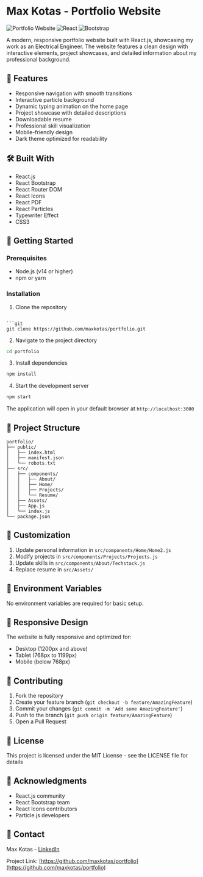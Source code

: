 # Max Kotas - Portfolio Website

![Portfolio Website](https://img.shields.io/badge/Portfolio-Website-blue)
![React](https://img.shields.io/badge/React-17.0.2-61dafb)
![Bootstrap](https://img.shields.io/badge/Bootstrap-5.1.3-7952b3)

A modern, responsive portfolio website built with React.js, showcasing my work as an Electrical Engineer. The website features a clean design with interactive elements, project showcases, and detailed information about my professional background.

## 🌟 Features

- Responsive navigation with smooth transitions
- Interactive particle background
- Dynamic typing animation on the home page
- Project showcase with detailed descriptions
- Downloadable resume
- Professional skill visualization
- Mobile-friendly design
- Dark theme optimized for readability

## 🛠️ Built With

- React.js
- React Bootstrap
- React Router DOM
- React Icons
- React PDF
- React Particles
- Typewriter Effect
- CSS3

## 🚀 Getting Started

### Prerequisites

- Node.js (v14 or higher)
- npm or yarn

### Installation

1. Clone the repository
```

```git
git clone https://github.com/maxkotas/portfolio.git
```

2. Navigate to the project directory
```bash
cd portfolio
```

3. Install dependencies
```bash
npm install
```

4. Start the development server
```bash
npm start
```

The application will open in your default browser at `http://localhost:3000`

## 📁 Project Structure

```
portfolio/
├── public/
│   ├── index.html
│   ├── manifest.json
│   └── robots.txt
├── src/
│   ├── components/
│   │   ├── About/
│   │   ├── Home/
│   │   ├── Projects/
│   │   └── Resume/
│   ├── Assets/
│   ├── App.js
│   └── index.js
└── package.json
```

## 🎨 Customization

1. Update personal information in `src/components/Home/Home2.js`
2. Modify projects in `src/components/Projects/Projects.js`
3. Update skills in `src/components/About/Techstack.js`
4. Replace resume in `src/Assets/`

## 🔧 Environment Variables

No environment variables are required for basic setup.

## 📱 Responsive Design

The website is fully responsive and optimized for:
- Desktop (1200px and above)
- Tablet (768px to 1199px)
- Mobile (below 768px)

## 🤝 Contributing

1. Fork the repository
2. Create your feature branch (`git checkout -b feature/AmazingFeature`)
3. Commit your changes (`git commit -m 'Add some AmazingFeature'`)
4. Push to the branch (`git push origin feature/AmazingFeature`)
5. Open a Pull Request

## 📄 License

This project is licensed under the MIT License - see the LICENSE file for details

## 🙏 Acknowledgments

- React.js community
- React Bootstrap team
- React Icons contributors
- Particle.js developers

## 📧 Contact

Max Kotas - [LinkedIn](https://www.linkedin.com/in/max-kotas-008984136)

Project Link: [https://github.com/maxkotas/portfolio](https://github.com/maxkotas/portfolio)
